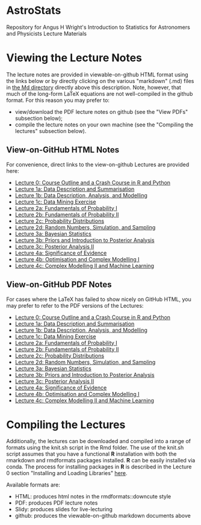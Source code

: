 # AstroStats
Repository for Angus H Wright's Introduction to Statistics for Astronomers and Physicists Lecture Materials

# Viewing the Lecture Notes 
The lecture notes are provided in viewable-on-github HTML format using the links below or by directly clicking on the
various "markdown" (.md) files in [the Md directory](https://github.com/AngusWright/AstroStats/blob/master/Md) directly
above this description. Note, however, that much of the long-form LaTeX equations are not well-compiled in the github
format. For this reason you may prefer to: 
- view/download the PDF lecture notes on github (see the "View PDFs" subsection below); 
- compile the lecture notes on your own machine (see the "Compiling the lectures" subsection below). 

## View-on-GitHub HTML Notes 
For convenience, direct links to the view-on-github Lectures are provided here: 

- [Lecture 0: Course Outline and a Crash Course in R and Python](https://github.com/AngusWright/AstroStats/blob/master/Md/IntroductionToStatistics_Section0.md)
- [Lecture 1a: Data Description and Summarisation](https://github.com/AngusWright/AstroStats/blob/master/Md/IntroductionToStatistics_Section1a.md)
- [Lecture 1b: Data Description, Analysis, and Modelling](https://github.com/AngusWright/AstroStats/blob/master/Md/IntroductionToStatistics_Section1b.md)
- [Lecture 1c: Data Mining Exercise](https://github.com/AngusWright/AstroStats/blob/master/Md/IntroductionToStatistics_Section1c.md)
- [Lecture 2a: Fundamentals of Probability I](https://github.com/AngusWright/AstroStats/blob/master/Md/IntroductionToStatistics_Section2a.md)
- [Lecture 2b: Fundamentals of Probability II](https://github.com/AngusWright/AstroStats/blob/master/Md/IntroductionToStatistics_Section2b.md)
- [Lecture 2c: Probability Distributions](https://github.com/AngusWright/AstroStats/blob/master/Md/IntroductionToStatistics_Section2c.md)
- [Lecture 2d: Random Numbers, Simulation, and Sampling](https://github.com/AngusWright/AstroStats/blob/master/Md/IntroductionToStatistics_Section2d.md)
- [Lecture 3a: Bayesian Statistics](https://github.com/AngusWright/AstroStats/blob/master/Md/IntroductionToStatistics_Section3a.md)
- [Lecture 3b: Priors and Introduction to Posterior Analysis](https://github.com/AngusWright/AstroStats/blob/master/Md/IntroductionToStatistics_Section3b.md)
- [Lecture 3c: Posterior Analysis II](https://github.com/AngusWright/AstroStats/blob/master/Md/IntroductionToStatistics_Section3c.md)
- [Lecture 4a: Significance of Evidence](https://github.com/AngusWright/AstroStats/blob/master/Md/IntroductionToStatistics_Section4a.md)
- [Lecture 4b: Optimisation and Complex Modelling I](https://github.com/AngusWright/AstroStats/blob/master/Md/IntroductionToStatistics_Section4b.md)
- [Lecture 4c: Complex Modelling II and Machine Learning](https://github.com/AngusWright/AstroStats/blob/master/Md/IntroductionToStatistics_Section4c.md)

## View-on-GitHub PDF Notes 
For cases where the LaTeX has failed to show nicely on GitHub HTML, you may prefer to refer to the PDF versions of the Lectures: 

- [Lecture 0: Course Outline and a Crash Course in R and Python](https://github.com/AngusWright/AstroStats/blob/master/PDF/IntroductionToStatistics_Section0.pdf)
- [Lecture 1a: Data Description and Summarisation](https://github.com/AngusWright/AstroStats/blob/master/PDF/IntroductionToStatistics_Section1a.pdf)
- [Lecture 1b: Data Description, Analysis, and Modelling](https://github.com/AngusWright/AstroStats/blob/master/PDF/IntroductionToStatistics_Section1b.pdf)
- [Lecture 1c: Data Mining Exercise](https://github.com/AngusWright/AstroStats/blob/master/PDF/IntroductionToStatistics_Section1c.pdf)
- [Lecture 2a: Fundamentals of Probability I](https://github.com/AngusWright/AstroStats/blob/master/PDF/IntroductionToStatistics_Section2a.pdf)
- [Lecture 2b: Fundamentals of Probability II](https://github.com/AngusWright/AstroStats/blob/master/PDF/IntroductionToStatistics_Section2b.pdf)
- [Lecture 2c: Probability Distributions](https://github.com/AngusWright/AstroStats/blob/master/PDF/IntroductionToStatistics_Section2c.pdf)
- [Lecture 2d: Random Numbers, Simulation, and Sampling](https://github.com/AngusWright/AstroStats/blob/master/PDF/IntroductionToStatistics_Section2d.pdf)
- [Lecture 3a: Bayesian Statistics](https://github.com/AngusWright/AstroStats/blob/master/PDF/IntroductionToStatistics_Section3a.pdf)
- [Lecture 3b: Priors and Introduction to Posterior Analysis](https://github.com/AngusWright/AstroStats/blob/master/PDF/IntroductionToStatistics_Section3b.pdf)
- [Lecture 3c: Posterior Analysis II](https://github.com/AngusWright/AstroStats/blob/master/PDF/IntroductionToStatistics_Section3c.pdf)
- [Lecture 4a: Significance of Evidence](https://github.com/AngusWright/AstroStats/blob/master/PDF/IntroductionToStatistics_Section4a.pdf)
- [Lecture 4b: Optimisation and Complex Modelling I](https://github.com/AngusWright/AstroStats/blob/master/PDF/IntroductionToStatistics_Section4b.pdf)
- [Lecture 4c: Complex Modelling II and Machine Learning](https://github.com/AngusWright/AstroStats/blob/master/PDF/IntroductionToStatistics_Section4c.pdf)

# Compiling the Lectures 
Additionally, the lectures can be downloaded and compiled into a range of formats using the knit.sh script in the Rmd
folder. The use of the knit.sh script assumes that you have a functional **R** installation with both the rmarkdown and
rmdformats packages installed. **R** can be easily installed via conda. The process for installing packages in **R** is
described in the Lecture 0 section "Installing and Loading Libraries" 
[here](https://github.com/AngusWright/AstroStats/blob/master/Md/IntroductionToStatistics_Section0.md#installing-and-loading-libraries-). 

Available formats are: 

- HTML: produces html notes in the rmdformats::downcute style 
- PDF: produces PDF lecture notes 
- Slidy: produces slides for live-lecturing 
- github: produces the viewable-on-github markdown documents above

